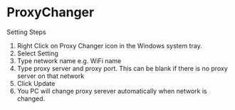 # ProxyChanger
Setting Steps
1. Right Click on Proxy Changer icon in the Windows system tray. 
2. Select Setting
3. Type network name e.g. WiFi name
4. Type proxy server and proxy port. This can be blank if there is no proxy server on that network
5. Click Update
6. You PC will change proxy serever automatically when network is changed.
